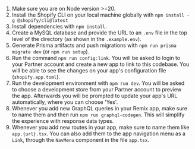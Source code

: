 1. Make sure you are on Node version >=20.
2. Install the Shopify CLI on your local machine globally with `npm install -g @shopify/cli@latest`
3. Install dependencies with `npm install`.
4. Create a MySQL database and provide the URL to an `.env` file in the top level of the directory (as shown in the `.example.env`).
5. Generate Prisma artifacts and push migrations with `npm run prisma migrate dev` (or `npm run setup`).
6. Run the command `npm run config:link`. You will be asked to login to your Partner account and create a new app to link to this codebase. You will be able to see the changes on your app's configuration file (`shopify.app.toml`).
7. Run the development environment with `npm run dev`. You will be asked to choose a development store from your Partner account to preview the app. Afterwards you will be prompted to update your app's URL automatically, where you can choose 'Yes'.
8. Whenever you add new GraphQL queries in your Remix app, make sure to name them and then run `npm run graphql-codegen`. This will simplify the experience with response data types.
9. Whenever you add new routes in your app, make sure to name them like `app.{url}.tsx`. You can also add them to the app navigation menu as a `Link`, through the `NavMenu` component in the file `app.tsx`.